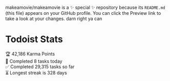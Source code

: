 makeamovie/makeamovie is a ✨ special ✨ repository because its `README.md` (this file) appears on your GitHub profile.
You can click the Preview link to take a look at your changes. darn right ya can

# Todoist Stats

<!-- TODO-IST:START -->
🏆  42,186 Karma Points           
🌸  Completed 8 tasks today           
✅  Completed 29,315 tasks so far           
⏳  Longest streak is 328 days
<!-- TODO-IST:END -->